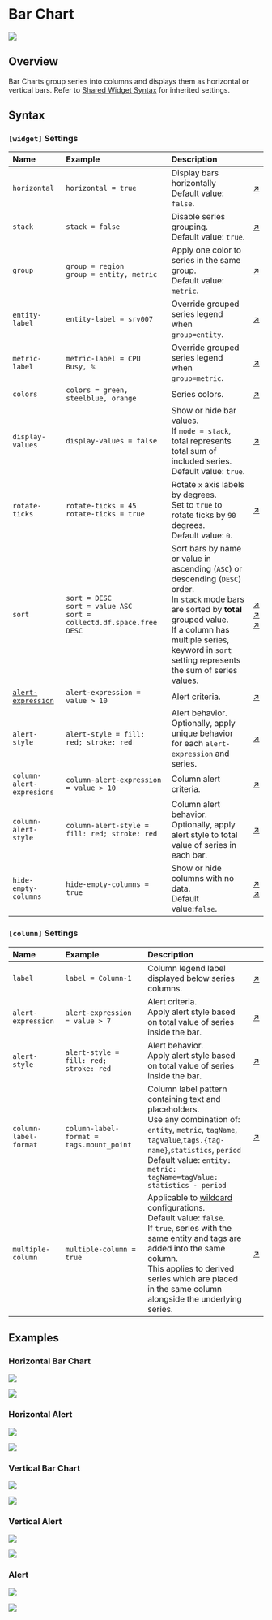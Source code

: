 # Bar Chart

![](./images/bar-chart.png)

## Overview

Bar Charts group series into columns and displays them as horizontal or vertical bars. Refer to [Shared Widget Syntax](../shared/README.md) for inherited settings.

## Syntax

### `[widget]` Settings

Name | Example | Description | &nbsp;
:--|:--|:--|:--
<a id="horizontal"></a>`horizontal` | `horizontal = true` | Display bars horizontally<br>Default value: `false`. | [↗](https://apps.axibase.com/chartlab/8fe65e1b/2/)
<a id="stack"></a>`stack` | `stack = false` | Disable series grouping.<br>Default value: `true`. | [↗](https://apps.axibase.com/chartlab/8fe65e1b/8/)
<a id="group"></a>`group`|`group = region`<br>`group = entity, metric`|Apply one color to series in the same group.<br>Default value: `metric`.|[↗](https://apps.axibase.com/chartlab/e56f5bbc)
<a id="entity-label"></a>`entity-label`|`entity-label = srv007`|Override grouped series legend when `group=entity`.|[↗](https://apps.axibase.com/chartlab/8fe65e1b/21/)
<a id="metric-label"></a>`metric-label`|`metric-label = CPU Busy, %`|Override grouped series legend when `group=metric`.|[↗](https://apps.axibase.com/chartlab/8fe65e1b/22/)
<a id="colors"></a>`colors`|`colors = green, steelblue, orange`|Series colors.|[↗](https://apps.axibase.com/chartlab/8fe65e1b/13/)
<a id="display-values"></a>`display-values`|`display-values = false`|Show or hide bar values.<br>If `mode = stack`, total represents total sum of included series.<br>Default value: `true`.|[↗](https://apps.axibase.com/chartlab/8fe65e1b/36/)
<a id="rotate-ticks"></a>`rotate-ticks`|`rotate-ticks = 45`<br>`rotate-ticks = true`|Rotate `x` axis labels by degrees.<br>Set to `true` to rotate ticks by `90` degrees.<br>Default value: `0`.|[↗](https://apps.axibase.com/chartlab/8fe65e1b/29/)
<a id="sort"></a>`sort`|`sort = DESC`<br>`sort = value ASC`<br>`sort = collectd.df.space.free DESC`|Sort bars by name or value in ascending (`ASC`) or descending (`DESC`) order.<br>In `stack` mode bars are sorted by **total** grouped value.<br>If a column has multiple series, keyword in `sort` setting represents the sum of series values.|[↗](https://apps.axibase.com/chartlab/4642b100)<br>[↗](https://apps.axibase.com/chartlab/4204e221/4)<br>[↗](https://apps.axibase.com/chartlab/76ebf83b/5)
<a id="alert-expression"></a>[`alert-expression`](../../syntax/alert-expression.md)|`alert-expression = value > 10`|Alert criteria.|[↗](https://apps.axibase.com/chartlab/8fe65e1b/20/)
<a id="alert-style"></a>`alert-style` | `alert-style = fill: red; stroke: red` | Alert behavior.<br>Optionally, apply unique behavior for each `alert-expression` and series.| [↗](https://apps.axibase.com/chartlab/8fe65e1b/20/)
<a id="column-alert-expression"></a>`column-alert-expresions`|`column-alert-expression = value > 10`|Column alert criteria.|[↗](https://apps.axibase.com/chartlab/8fe65e1b/17/)
<a id="column-alert-style"></a>`column-alert-style` | `column-alert-style = fill: red; stroke: red` | Column alert behavior.<br>Optionally, apply alert style to total value of series in each bar. | [↗](https://apps.axibase.com/chartlab/8fe65e1b/17/)
<a id="hide-empty-columns"></a>`hide-empty-columns`|`hide-empty-columns = true`|Show or hide columns with no data.<br>Default value:`false`.|[↗](https://apps.axibase.com/chartlab/e4603a5f)<br>[↗](https://apps.axibase.com/chartlab/377091ff)

### `[column]` Settings

Name | Example | Description | &nbsp;
:--|:--|:--|:--
<a id="label"></a>`label`|`label = Column-1`|Column legend label displayed below series columns.|[↗](https://apps.axibase.com/chartlab/8fe65e1b/3/)
`alert-expression`|`alert-expression = value > 7`|Alert criteria.<br>Apply alert style based on total value of series inside the bar.|[↗](https://apps.axibase.com/chartlab/8fe65e1b/16/)
`alert-style` | `alert-style = fill: red; stroke: red` | Alert behavior.<br>Apply alert style based on total value of series inside the bar.| [↗](https://apps.axibase.com/chartlab/8fe65e1b/16/)
<a id="column-label-format"></a>`column-label-format`|`column-label-format = tags.mount_point`|Column label pattern containing text and placeholders.<br>Use any combination of: `entity`, `metric`, `tagName`, `tagValue`,`tags.{tag-name}`,`statistics`, `period`<br>Default value: `entity: metric: tagName=tagValue: statistics - period`|[↗](https://apps.axibase.com/chartlab/8bc74658/2/)
<a id="multiple-column">`multiple-column`|`multiple-column = true`|Applicable to [wildcard](../../syntax/wildcards.md) configurations.<br>Default value: `false`.<br>If `true`, series with the same entity and tags are added into the same column.<br>This applies to derived series which are placed in the same column alongside the underlying series.|[↗](https://apps.axibase.com/chartlab/6e37edc8/2/)

## Examples

### Horizontal Bar Chart

![](./images/hor-bar.png)

[![](./images/button.png)](https://apps.axibase.com/chartlab/cb231db8/#fullscreen)

### Horizontal Alert

![](./images/horizontal-alert.png)

[![](./images/button.png)](https://apps.axibase.com/chartlab/63c825ca)

### Vertical Bar Chart

![](./images/vertical-bar-chart.png)

[![](./images/button.png)](https://apps.axibase.com/chartlab/8fe65e1b)

### Vertical Alert

![](./images/bar-column-alert.png)

[![](./images/button.png)](https://apps.axibase.com/chartlab/8fe65e1b/17/)

### Alert

![](./images/bar-alert.png)

[![](./images/button.png)](https://apps.axibase.com/chartlab/8fe65e1b/11/)
